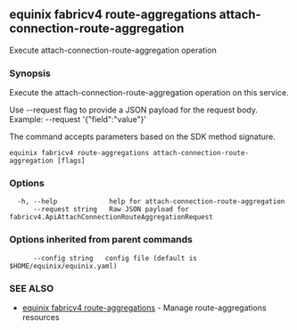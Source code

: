 ## equinix fabricv4 route-aggregations attach-connection-route-aggregation

Execute attach-connection-route-aggregation operation

### Synopsis

Execute the attach-connection-route-aggregation operation on this service.

Use --request flag to provide a JSON payload for the request body.
Example: --request '{"field":"value"}'

The command accepts parameters based on the SDK method signature.

```
equinix fabricv4 route-aggregations attach-connection-route-aggregation [flags]
```

### Options

```
  -h, --help             help for attach-connection-route-aggregation
      --request string   Raw JSON payload for fabricv4.ApiAttachConnectionRouteAggregationRequest
```

### Options inherited from parent commands

```
      --config string   config file (default is $HOME/equinix/equinix.yaml)
```

### SEE ALSO

* [equinix fabricv4 route-aggregations](equinix_fabricv4_route-aggregations.md)	 - Manage route-aggregations resources

